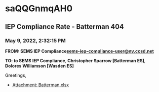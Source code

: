 # saQQGnmqAH0
## IEP Compliance Rate - Batterman 404
### May 9, 2022, 2:32:15 PM
**FROM: SEMS IEP Compliance<sems-iep-compliance-user@nv.ccsd.net>**

**TO: to SEMS IEP Compliance, Christopher Sparrow [Batterman ES], Dolores Williamson [Wasden ES]**


Greetings,  





* [Attachment: Batterman.xlsx](saQQGnmqAH0-attachment-1.xlsx)
